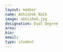 ```yaml
---
layout: member
name: Abhishek Naik
image: abhishek.jpg
designation: Dual Degree
area:
bio:
email:
type: student
---
```

